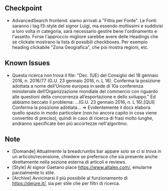 ## Checkpoint
- AdvancedSearch frontend: siamo arrivati a "Filtra per Fonte". Le Fonti saranno i tag f3-style del signor Luigi, ma essendo moltissimi e suddivisi a loro volta in categoria, sarà necessario gestire bene l'ordinamento e l'assetto. Forse l'approccio migliore sarebbe avere delle Headings che se clickate mostrano la lista di possibili checkboxes. Per esempio heading clickabile "Zona Geografica", che poi mostra regioni, etc.


## Known Issues
- Questa ricerca non trova il file: "Dec. (UE) del Consiglio del 18 gennaio 2016, n. 2016/77 (G.U. 23 gennaio 2016, n. L 16). Conferma la posizione adottata a nome dell’Unione europea in sede di 10a conferenza ministeriale dell’Organizzazione mondiale del commercio con riguardo alle questioni della concorrenza all’esportazione e dello sviluppo." Ed abbiamo beccato il problema: ...(G.U. 23 gennaio 2016, n. L 16).[QUI] Conferma la posizione adottata... => Evidentemente il docx elabora quello spazio in modo particolare (non ho ancora capito in cosa viene convertito di preciso), quindi in caso di ricerca di frasi molto lunghe, andranno specificate ben più accortezze nell'algoritmo.


## Note
- [Domande] Attualmente la breadcrumbs bar appare solo se ci si trova in un articolo/recensione, chiedere se preferisce che sia presente anche direttamente nella sezione esterna di articoli e reviews.
- [Style] Al signor Gaetano piace https://www.altalex.com/, emularne parzialmente lo stile.
- [Archive] Avvicinarsi il più possibile al funzionamento di https://dejure.it/, sia per stile che per filtri di ricerca.
